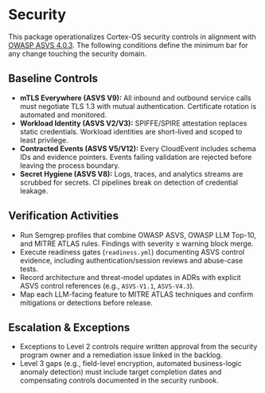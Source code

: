 # Security

This package operationalizes Cortex-OS security controls in alignment with [OWASP ASVS 4.0.3](https://github.com/OWASP/ASVS/tree/v4.0.3). The following conditions define the minimum bar for any change touching the security domain.

## Baseline Controls

- **mTLS Everywhere (ASVS V9):** All inbound and outbound service calls must negotiate TLS 1.3 with mutual authentication. Certificate rotation is automated and monitored.
- **Workload Identity (ASVS V2/V3):** SPIFFE/SPIRE attestation replaces static credentials. Workload identities are short-lived and scoped to least privilege.
- **Contracted Events (ASVS V5/V12):** Every CloudEvent includes schema IDs and evidence pointers. Events failing validation are rejected before leaving the process boundary.
- **Secret Hygiene (ASVS V8):** Logs, traces, and analytics streams are scrubbed for secrets. CI pipelines break on detection of credential leakage.

## Verification Activities

- Run Semgrep profiles that combine OWASP ASVS, OWASP LLM Top-10, and MITRE ATLAS rules. Findings with severity ≥ warning block merge.
- Execute readiness gates (`readiness.yml`) documenting ASVS control evidence, including authentication/session reviews and abuse-case tests.
- Record architecture and threat-model updates in ADRs with explicit ASVS control references (e.g., `ASVS-V1.1`, `ASVS-V4.3`).
- Map each LLM-facing feature to MITRE ATLAS techniques and confirm mitigations or detections before release.

## Escalation & Exceptions

- Exceptions to Level 2 controls require written approval from the security program owner and a remediation issue linked in the backlog.
- Level 3 gaps (e.g., field-level encryption, automated business-logic anomaly detection) must include target completion dates and compensating controls documented in the security runbook.
